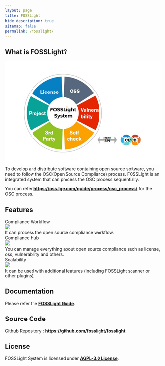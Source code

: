 ```yaml
---
layout: page
title: FOSSLight
hide_description: true
sitemap: false
permalink: /fosslight/
---
```


## What is FOSSLight?

<img src="../assets/img/fosslight_system.jpg" alt="FOSSLight System"><br>
To develop and distribute software containing open source software, you need to follow the OSC(Open Source Compliance) process. FOSSLight is an integrated system that can process the OSC process sequentially.

You can refer <a href="https://oss.lge.com/guide/process/osc_process/"><b>https://oss.lge.com/guide/process/osc_process/</b></a> for the OSC process.

## Features

<div class="flex-container">
  <div class="flex-contents">
    <div>
      <div id="feature_title">
        Compliance Workflow
      </div>
      <div id="feature_img">
        <img src="https://img.icons8.com/pastel-glyph/50/000000/workflow-cycle--v1.png"/>
      </div>
      <div id="feature_content">
        It can process the open source compliance workflow.
      </div>
    </div>
  </div>

  <div class="flex-contents">
    <div>
      <div id="feature_title">
        Compliance Hub
      </div>
      <div id="feature_img">
        <img src="https://img.icons8.com/wired/64/000000/hub.png"/>
      </div>
      <div id="feature_content">
        You can manage everything about open source compliance such as license, oss, vulnerability and others.
      </div>
    </div>
  </div>

  <div class="flex-contents">
    <div>
      <div id="feature_title">
        Scalability
      </div>
      <div id="feature_img">
        <img src="https://img.icons8.com/wired/64/000000/plugin.png"/>
      </div>
      <div id="feature_content">
        It can be used with additional features (including FOSSLight scanner or other plugins).
      </div>
    </div>
  </div>
</div>

## Documentation

Please refer the <a href="https://fosslight.github.io/fosslight-guide-en/"><b>FOSSLight Guide</b></a>.

## Source Code

Github Repository : <a href="https://github.com/fosslight/fosslight"><b>https://github.com/fosslight/fosslight</b></a>

## License

FOSSLight System is licensed under <a href="https://opensource.org/licenses/AGPL-3.0"><b>AGPL-3.0 License</b></a>.
